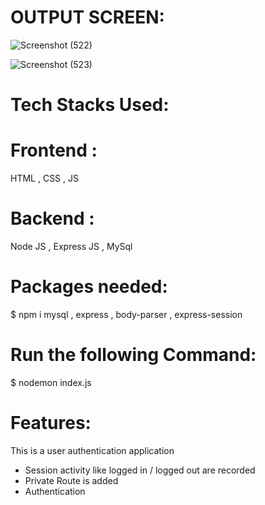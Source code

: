# OUTPUT SCREEN:
![Screenshot (522)](https://github.com/Raveenaross/PRODIGY_FS_01/assets/166907857/ad8e0e4b-a37f-4a14-948a-43619650f496)

![Screenshot (523)](https://github.com/Raveenaross/PRODIGY_FS_01/assets/166907857/830bc67b-6bd6-47f8-a989-45ad9c49bef1)

# Tech Stacks Used:
# Frontend : 
HTML , CSS , JS
# Backend : 
Node JS , Express JS , MySql

# Packages needed:

$ npm i mysql , express , body-parser , express-session

# Run the following Command:
$ nodemon index.js

# Features:
This is a user authentication application
* Session activity like logged in / logged out are recorded
* Private Route is added
* Authentication 

